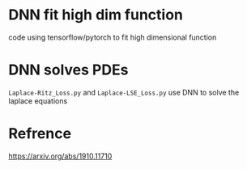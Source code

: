# DNN fit high dim function
code using tensorflow/pytorch to fit high dimensional function

# DNN solves PDEs
`Laplace-Ritz_Loss.py` and `Laplace-LSE_Loss.py` use DNN to solve the laplace equations

# Refrence
https://arxiv.org/abs/1910.11710
